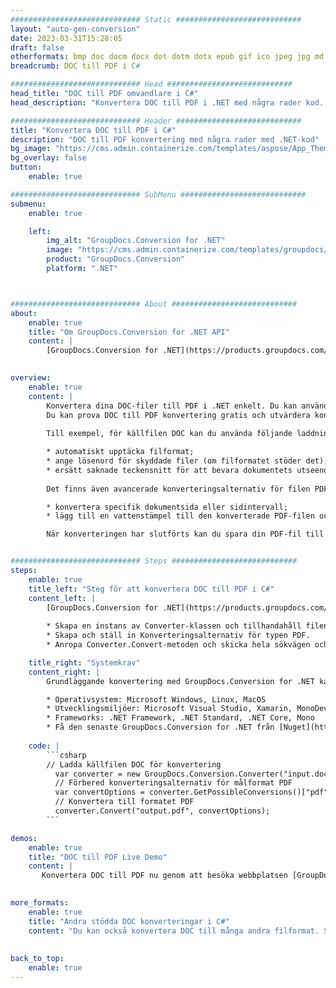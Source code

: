 ```yaml
---
############################# Static ############################
layout: "auto-gen-conversion"
date: 2023-03-31T15:28:05
draft: false
otherformats: bmp doc docm docx dot dotm dotx epub gif ico jpeg jpg md odt ott pdf png psd rtf tex tif tiff txt xps
breadcrumb: DOC till PDF i C#

############################# Head ############################
head_title: "DOC till PDF omvandlare i C#"
head_description: "Konvertera DOC till PDF i .NET med några rader kod. Använd GroupDocs Document Conversion API för att konvertera över 160 filformat."

############################# Header ############################
title: "Konvertera DOC till PDF i C#"
description: "DOC till PDF konvertering med några rader med .NET-kod"
bg_image: "https://cms.admin.containerize.com/templates/aspose/App_Themes/V3/images/bg/header1.png"
bg_overlay: false
button:
    enable: true

############################# SubMenu ############################
submenu:
    enable: true

    left:
        img_alt: "GroupDocs.Conversion for .NET"
        image: "https://cms.admin.containerize.com/templates/groupdocs/images/product-logos/90x90-noborder/groupdocs-conversion-net.png"
        product: "GroupDocs.Conversion"
        platform: ".NET"



############################# About ############################
about:
    enable: true
    title: "Om GroupDocs.Conversion for .NET API"
    content: |
        [GroupDocs.Conversion for .NET](https://products.groupdocs.com/conversion/net/) kan användas för att konvertera Microsoft Word, Excel, PowerPoint, PDF, Visio och andra format. GroupDocs.Conversion är ett fristående API som är lämpligt för back-end och interna system där hög prestanda krävs. Det beror inte på någon programvara som Microsoft eller Open Office.
    

overview:
    enable: true
    content: |
        Konvertera dina DOC-filer till PDF i .NET enkelt. Du kan använda bara ett par C# kodrader i valfri plattform som du vill, som - Windows, Linux, macOS.
        Du kan prova DOC till PDF konvertering gratis och utvärdera konverteringsresultatens kvalitet. Tillsammans med enkla filkonverteringsscenarier kan du prova mer avancerade alternativ för att ladda källfilen DOC och för att spara resultatet PDF. 
        
        Till exempel, för källfilen DOC kan du använda följande laddningsalternativ:

        * automatiskt upptäcka filformat;
        * ange lösenord för skyddade filer (om filformatet stöder det);
        * ersätt saknade teckensnitt för att bevara dokumentets utseende.
        
        Det finns även avancerade konverteringsalternativ för filen PDF:

        * konvertera specifik dokumentsida eller sidintervall;
        * lägg till en vattenstämpel till den konverterade PDF-filen och många fler.

        När konverteringen har slutförts kan du spara din PDF-fil till den lokala filsökvägen eller någon tredje parts lagring som FTP, Amazon S3, Google Drive, Dropbox etc. Observera - för att konvertera DOC till {{ TO}} det finns inget behov av någon ytterligare programvara installerad - som MS Office, Open Office, Adobe Acrobat Reader etc.


############################# Steps ############################
steps:
    enable: true
    title_left: "Steg för att konvertera DOC till PDF i C#"
    content_left: |
        [GroupDocs.Conversion for .NET](https://products.groupdocs.com/conversion/net/) gör det enkelt för utvecklare att konvertera en DOC-fil till PDF med några rader kod.
        
        * Skapa en instans av Converter-klassen och tillhandahåll filen DOC med den fullständiga sökvägen
        * Skapa och ställ in Konverteringsalternativ för typen PDF.
        * Anropa Converter.Convert-metoden och skicka hela sökvägen och formatet (PDF) som en parameter

    title_right: "Systemkrav"
    content_right: |
        Grundläggande konvertering med GroupDocs.Conversion for .NET kan göras med bara några enkla steg. Våra API:er stöds på alla större plattformar och operativsystem. Innan du kör koden nedan, se till att du har följande förutsättningar installerade på ditt system.

        * Operativsystem: Microsoft Windows, Linux, MacOS
        * Utvecklingsmiljöer: Microsoft Visual Studio, Xamarin, MonoDevelop
        * Frameworks: .NET Framework, .NET Standard, .NET Core, Mono
        * Få den senaste GroupDocs.Conversion for .NET från [Nuget](https://www.nuget.org/packages/groupdocs.conversion)
         
    code: |
        ```csharp    
        // Ladda källfilen DOC för konvertering
          var converter = new GroupDocs.Conversion.Converter("input.doc");
          // Förbered konverteringsalternativ för målformat PDF
          var convertOptions = converter.GetPossibleConversions()["pdf"].ConvertOptions;
          // Konvertera till formatet PDF
          converter.Convert("output.pdf", convertOptions);
        ```

demos:
    enable: true
    title: "DOC till PDF Live Demo"
    content: |
       Konvertera DOC till PDF nu genom att besöka webbplatsen [GroupDocs.Conversion App](https://products.groupdocs.app/conversion/family). Onlinedemo har följande fördelar
          

more_formats:
    enable: true
    title: "Andra stödda DOC konverteringar i C#"
    content: "Du kan också konvertera DOC till många andra filformat. Se listan nedan."
       
       
back_to_top:
    enable: true
---
```

